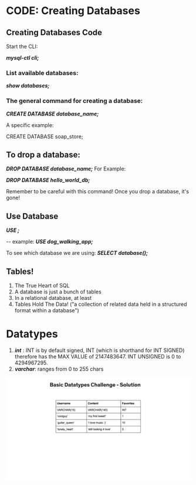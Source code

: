 # CODE: Creating Databases

## Creating Databases Code

Start the CLI:

**_mysql-ctl cli;_**

### List available databases:

**_show databases;_**

### The general command for creating a database:

**_CREATE DATABASE database_name;_**

A specific example:

CREATE DATABASE soap_store;

## To drop a database:

**_DROP DATABASE database_name;_**
For Example:

**_DROP DATABASE hello_world_db;_**

Remember to be careful with this command! Once you drop a database, it's gone!

## Use Database

**_USE <database name>;_**

-- example:
**_USE dog_walking_app;_**

To see which database we are using:
**_SELECT database();_**

## Tables!

1. The True Heart of SQL
2. A database is just a bunch of tables
3. In a relational database, at least
4. Tables Hold The Data! ("a collection of related data held in a structured format within a database")

# Datatypes

1. **_int_** : INT is by default signed, INT (which is shorthand for INT SIGNED) therefore has the MAX VALUE of 2147483647. INT UNSIGNED is 0 to 4294967295.
2. **_varchar_**: ranges from 0 to 255 chars

![Datatype challenge](./Datatype_Challenge_Sol.png)
